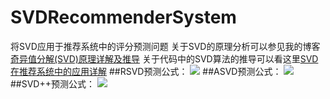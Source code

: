 # SVDRecommenderSystem
将SVD应用于推荐系统中的评分预测问题
关于SVD的原理分析可以参见我的博客[奇异值分解(SVD)原理详解及推导](http://blog.csdn.net/zhongkejingwang/article/details/43053513)
关于代码中的SVD算法的推导可以看这里[SVD在推荐系统中的应用详解](http://blog.csdn.net/zhongkejingwang/article/details/43083603)
##RSVD预测公式：
![](https://github.com/jingchenUSTC/SVDRecommenderSystem/blob/master/exps/RSVD.png)
##ASVD预测公式：
![](https://github.com/jingchenUSTC/SVDRecommenderSystem/blob/master/exps/ASVD.png)
##SVD++预测公式：
![](https://github.com/jingchenUSTC/SVDRecommenderSystem/blob/master/exps/SVDPP.png)
